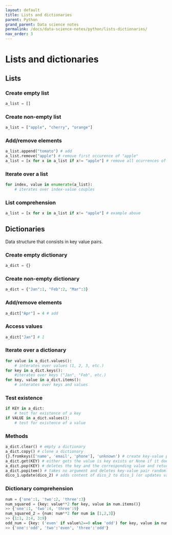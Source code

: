 ```yaml
---
layout: default
title: Lists and dictionaries
parent: Python
grand_parent: Data science notes
permalink: /docs/data-science-notes/python/lists-dictionaries/
nav_order: 3
---
```


# Lists and dictionaries

## Lists

### Create empty list

```python
a_list = []
```

### Create non-empty list

```python
a_list = ["apple", "cherry", "orange"]
```

### Add/remove elements

```python
a_list.append("tomato") # add
a_list.remove("apple") # remove first occurence of "apple"
a_list = [x for x in a_list if x!= "apple"] # remove all ocurrences of "apple"
```

### Iterate over a list

```python
for index, value in enumerate(a_list):
    # iterates over index-value couples
```

### List comprehension

```python
a_list = [x for x in a_list if x!= "apple"] # example above
```

## Dictionaries

Data structure that consists in key value pairs.

### Create empty dictionary

```python
a_dict = {}
```

### Create non-empty dictionary

```python
a_dict = {"Jan":1, "Feb":2, "Mar":3}
```

### Add/remove elements

```python
a_dict["Apr"] = 4 # add
```

### Access values

```python
a_dict["Jan"] # 1
```

### Iterate over a dictionary

```python
for value in a_dict.values():
    # interates over values (1, 2, 3, etc.)
for key in a_dict.keys():
    #iterates over keys ("Jan", "Feb", etc.)
for key, value in a_dict.items():
    # interates over keys and values
```

### Test existence

```python
if KEY in a_dict:
    # test for existence of a key
if VALUE in a_dict.values():
    # test for existence of a value
```

### Methods

```python
a_dict.clear() # empty a dictionary
a_dict.copy() # clone a dictionary
{}.fromkeys(['name', 'email', 'phone'], 'unknown') # create key-value pairs from comma separated values, usually used to pass in default values
a_dict.get(KEY) # either gets the value is key exists or None if it does not
a_dict.pop(KEY) # deletes the key and the corresponding value and returns the value
a_dict.popitem() # takes no argument and deletes key-value pair randomly and returns the key-value pair removed
dico_1.update(dico_2) # adds content of dico_2 to dico_1 (or updates values if a key is in both)
```

### Dictionary comprehension

```python
num = {'one':1, 'two':2, 'three':3}
num_squared = {key: value**2 for key, value in num.items()}
>> {'one':1, 'two':4, 'three':9}
num_squared_2 = {num: num**2 for num in [1,2,3]}
>> {1:1, 2:4, 3:9}
odd_num = {key: ('even' if value%2==0 else 'odd') for key, value in num.items()}
>> {'one':'odd', 'two':'even', 'three':'odd'}
```

